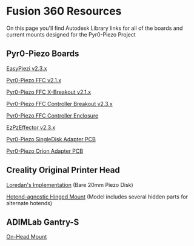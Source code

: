 # Fusion 360 Resources

On this page you'll find Autodesk Library links for all of the boards and current mounts designed for the Pyr0-Piezo Project

## Pyr0-Piezo Boards

[EasyPiezi v2.3.x](https://a360.co/3acKI3y)

[Pyr0-Piezo FFC v2.1.x](https://a360.co/36zQoUc)

[Pyr0-Piezo FFC X-Breakout v2.1.x](https://a360.co/2NkrgZZ)

[Pyr0-Piezo FFC Controller Breakout v2.3.x](https://a360.co/30aaoJu)

[Pyr0-Piezo FFC Controller Enclosure](https://a360.co/2WIFNBK)

[EzPzEffector v2.3.x](https://a360.co/2PBrpsd)

[Pyr0-Piezo SingleDisk Adapter PCB](https://a360.co/2TJwLVD)

[Pyr0-Piezo Orion Adapter PCB](https://a360.co/2RvNZn2)

## Creality Original Printer Head

[Loredan's Implementation](https://a360.co/2D9XXHa) (Bare 20mm Piezo Disk)

[Hotend-agnostic Hinged Mount](https://a360.co/2R0EOM3) (Model includes several hidden parts for alternate hotends)

## ADIMLab Gantry-S

[On-Head Mount](https://a360.co/34VN7gC)
